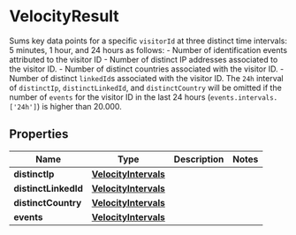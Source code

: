 

# VelocityResult

Sums key data points for a specific `visitorId` at three distinct time intervals: 5 minutes, 1 hour, and 24 hours as follows:  - Number of identification events attributed to the visitor ID - Number of distinct IP addresses associated to the visitor ID. - Number of distinct countries associated with the visitor ID. - Number of distinct `linkedId`s associated with the visitor ID. The `24h` interval of `distinctIp`, `distinctLinkedId`, and `distinctCountry` will be omitted if the number of `events` for the visitor ID in the last 24 hours (`events.intervals.['24h']`) is higher than 20.000. 

## Properties

| Name | Type | Description | Notes |
|------------ | ------------- | ------------- | -------------|
|**distinctIp** | [**VelocityIntervals**](VelocityIntervals.md) |  |  |
|**distinctLinkedId** | [**VelocityIntervals**](VelocityIntervals.md) |  |  |
|**distinctCountry** | [**VelocityIntervals**](VelocityIntervals.md) |  |  |
|**events** | [**VelocityIntervals**](VelocityIntervals.md) |  |  |



